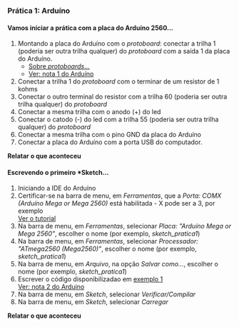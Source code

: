 ### Prática 1: Arduíno

#### Vamos iniciar a prática com a placa do Arduíno 2560...

1. Montando a placa do Arduíno com o *protoboard*: conectar a trilha 1 (poderia ser outra trilha qualquer) do *protoboard* com a saída 1 da placa do Arduíno.  
   - [Sobre *protoboards*...](https://www.robocore.net/tutoriais/como-utilizar-uma-protoboard)  
   - [Ver: nota 1 do Arduíno](/arduino/arduino_1.pdf)
3. Conectar a trilha 1 do *protoboard* com o terminar de um resistor de 1 kohms
4. Conectar o outro terminal do resistor com a trilha 60 (poderia ser outra trilha qualquer) do *protoboard*
5. Conectar a mesma trilha com o anodo (+) do led 
6. Conectar o catodo (-) do led com a trilha 55 (poderia ser outra trilha qualquer) do *protoboard*
7. Conectar a mesma trilha com o pino GND da placa do Arduíno
8. Conectar a placa do Arduíno com a porta USB do computador.  

**Relatar o que aconteceu**

#### Escrevendo o primeiro *Sketch...
1. Iniciando a IDE do Arduíno
2. Certificar-se na barra de menu, em *Ferramentas*, que a *Porta: COMX (Arduíno Mega or Mega 2560)* está habilitada - X pode ser a 3, por exemplo  
   [Ver o tutorial](https://www.circuitar.com.br/tutoriais/configurando-o-arduino-no-windows/index.html)
3. Na barra de menu, em *Ferramentas*, selecionar *Placa: "Arduíno Mega or Mega 2560"*, escolher o nome (por exemplo, *sketch_pratica1*)
4. Na barra de menu, em *Ferramentas*, selecionar *Processador: "ATmega2560 (Mega2560)"*, escolher o nome (por exemplo, *sketch_pratica1*)
5. Na barra de menu, em *Arquivo*, na opção *Salvar como...*, escolher o nome (por exemplo, *sketch_pratica1*)
6. Escrever o código disponibilizadao em [exemplo 1](https://github.com/claytonjasilva/arquitetura_exemplos/blob/main/arq_pratica1.ino)  
   [Ver: nota 2 do Arduino](/arduino/arduino_2.pdf)
7. Na barra de menu, em *Sketch*, selecionar *Verificar/Compilar*
8. Na barra de menu, em *Sketch*, selecionar *Carregar*

**Relatar o que aconteceu**
